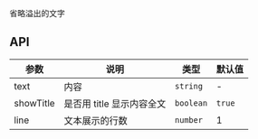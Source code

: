 省略溢出的文字

## API

| 参数      | 说明                      | 类型      | 默认值 |
| --------- | ------------------------- | --------- | ------ |
| text      | 内容                      | `string`  | -      |
| showTitle | 是否用 title 显示内容全文 | `boolean` | `true` |
| line      | 文本展示的行数            | `number`  | 1      |

